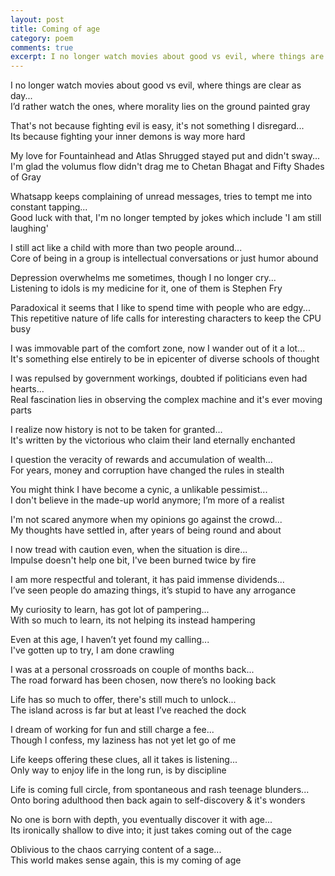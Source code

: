 ```yaml
---
layout: post
title: Coming of age
category: poem
comments: true
excerpt: I no longer watch movies about good vs evil, where things are clear as day...   
---
```


I no longer watch movies about good vs evil, where things are clear as day...  
I’d rather watch the ones, where morality lies on the ground painted gray

That's not because fighting evil is easy, it's not something I disregard...   
Its because fighting your inner demons is way more hard 

My love for Fountainhead and Atlas Shrugged stayed put and didn't sway...   
I'm glad the volumus flow didn't drag me to Chetan Bhagat and Fifty Shades of Gray 

Whatsapp keeps complaining of unread messages, tries to tempt me into constant tapping...   
Good luck with that, I'm no longer tempted by jokes which include 'I am still laughing' 

I still act like a child with more than two people around...   
Core of being in a group is intellectual conversations or just humor abound

Depression overwhelms me sometimes, though I no longer cry...   
Listening to idols is my medicine for it, one of them is Stephen Fry 

Paradoxical it seems that I like to spend time with people who are edgy...   
This repetitive nature of life calls for interesting characters to keep the CPU busy 

I was immovable part of the comfort zone, now I wander out of it a lot...   
It's something else entirely to be in epicenter of diverse schools of thought 

I was repulsed by government workings, doubted if politicians even had hearts...   
Real fascination lies in observing the complex machine and it's ever moving parts 

I realize now history is not to be taken for granted...  
It's written by the victorious who claim their land eternally enchanted 

I question the veracity of rewards and accumulation of wealth...   
For years, money and corruption have changed the rules in stealth

You might think I have become a cynic, a unlikable pessimist...   
I don't believe in the made-up world anymore; I’m more of a realist 

I'm not scared anymore when my opinions go against the crowd...   
My thoughts have settled in, after years of being round and about 

I now tread with caution even, when the situation is dire...  
Impulse doesn't help one bit, I've been burned twice by fire 

I am more respectful and tolerant, it has paid immense dividends...  
I’ve seen people do amazing things, it’s stupid to have any arrogance

My curiosity to learn, has got lot of pampering...  
With so much to learn, its not helping its instead hampering

Even at this age, I haven’t yet found my calling...   
I've gotten up to try, I am done crawling 

I was at a personal crossroads on couple of months back...  
The road forward has been chosen, now there’s no looking back 

Life has so much to offer, there's still much to unlock...   
The island across is far but at least I’ve reached the dock 

I dream of working for fun and still charge a fee...  
Though I confess, my laziness has not yet let go of me 

Life keeps offering these clues, all it takes is listening...  
Only way to enjoy life in the long run, is by discipline 

Life is coming full circle, from spontaneous and rash teenage blunders...   
Onto boring adulthood then back again to self-discovery & it's wonders

No one is born with depth, you eventually discover it with age...   
Its ironically shallow to dive into; it just takes coming out of the cage 

Oblivious to the chaos carrying content of a sage...   
This world makes sense again, this is my coming of age

